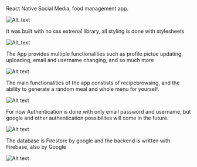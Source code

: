 React Native Social Media, food management app. 


![Alt_text](https://i.imgur.com/tKwPB2q.jpeg)

It was built with no css extrenal library, all styling is done with stylesheets

![Alt_text](https://i.imgur.com/sZcLQZy.jpeg)

The App provides multiple functionalities such as profile pictue updating, uploading, email and username changing, and so much more
 

![Alt text](https://i.imgur.com/ZiuZQ09.jpeg)

The main functionalities of the app constists of recipebrowsing, and the ability to generate a random meal and whole menu for yourself.


![Alt text](https://i.imgur.com/Wv7frrP.jpeg)

For now Authentication is done with only email password and username, but google and other authentication possibilites will come in the future.


![Alt text](https://i.imgur.com/3d0vjgI.jpeg)

The database is Firestore by google and the backend is written with Firebase, also by Google


![Alt text](https://i.imgur.com/FfLoSbN.jpeg)

